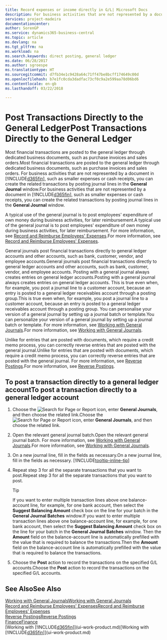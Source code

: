```yaml
---
title: Record expenses or income directly in G/L| Microsoft Docs
description: For business activities that are not represented by a document in, such as smaller expenses or cash receipts, you can create the related transactions by posting journal lines in the General Journal window.
services: project-madeira
documentationcenter: 
author: SorenGP
ms.service: dynamics365-business-central
ms.topic: article
ms.devlang: na
ms.tgt_pltfrm: na
ms.workload: na
ms.search.keywords: direct posting, general ledger
ms.date: 06/28/2017
ms.author: sgroespe
ms.translationtype: HT
ms.sourcegitcommit: d7fb34e1c9428a64c71ff47be8bcff174649c00d
ms.openlocfilehash: b7e1fc0cda3dadfac73cf0c9a2e599aa78d06bd6
ms.contentlocale: en-gb
ms.lasthandoff: 03/22/2018

---
```

# <a name="post-transactions-directly-to-the-general-ledger"></a><span data-ttu-id="7d77e-103">Post Transactions Directly to the General Ledger</span><span class="sxs-lookup"><span data-stu-id="7d77e-103">Post Transactions Directly to the General Ledger</span></span>
<span data-ttu-id="7d77e-104">Most financial transactions are posted to the general ledger through dedicated business documents, such as purchase invoices and sales orders.</span><span class="sxs-lookup"><span data-stu-id="7d77e-104">Most financial transactions are posted to the general ledger through dedicated business documents, such as purchase invoices and sales orders.</span></span> <span data-ttu-id="7d77e-105">For business activities that are not represented by a document in [!INCLUDE[d365fin](includes/d365fin_md.md)], such as smaller expenses or cash receipts, you can create the related transactions by posting journal lines in the **General Journal** window.</span><span class="sxs-lookup"><span data-stu-id="7d77e-105">For business activities that are not represented by a document in [!INCLUDE[d365fin](includes/d365fin_md.md)], such as smaller expenses or cash receipts, you can create the related transactions by posting journal lines in the **General Journal** window.</span></span>

<span data-ttu-id="7d77e-106">A typical use of the general journal is to post employees' expenditure of own money during business activities, for later reimbursement.</span><span class="sxs-lookup"><span data-stu-id="7d77e-106">A typical use of the general journal is to post employees' expenditure of own money during business activities, for later reimbursement.</span></span> <span data-ttu-id="7d77e-107">For more information, see [Record and Reimburse Employees' Expenses](finance-how-record-reimburse-employee-expenses.md).</span><span class="sxs-lookup"><span data-stu-id="7d77e-107">For more information, see [Record and Reimburse Employees' Expenses](finance-how-record-reimburse-employee-expenses.md).</span></span>

<span data-ttu-id="7d77e-108">General journals post financial transactions directly to general ledger accounts and other accounts, such as bank, customer, vendor, and employee accounts.</span><span class="sxs-lookup"><span data-stu-id="7d77e-108">General journals post financial transactions directly to general ledger accounts and other accounts, such as bank, customer, vendor, and employee accounts.</span></span> <span data-ttu-id="7d77e-109">Posting with a general journal always creates entries on general ledger accounts.</span><span class="sxs-lookup"><span data-stu-id="7d77e-109">Posting with a general journal always creates entries on general ledger accounts.</span></span> <span data-ttu-id="7d77e-110">This is true even when, for example, you post a journal line to a customer account, because an entry is posted to a general ledger receivables account through a posting group.</span><span class="sxs-lookup"><span data-stu-id="7d77e-110">This is true even when, for example, you post a journal line to a customer account, because an entry is posted to a general ledger receivables account through a posting group.</span></span> <span data-ttu-id="7d77e-111">You can personalise your version of a general journal by setting up a journal batch or template.</span><span class="sxs-lookup"><span data-stu-id="7d77e-111">You can personalize your version of a general journal by setting up a journal batch or template.</span></span> <span data-ttu-id="7d77e-112">For more information, see [Working with General Journals](ui-work-general-journals.md).</span><span class="sxs-lookup"><span data-stu-id="7d77e-112">For more information, see [Working with General Journals](ui-work-general-journals.md).</span></span>

<span data-ttu-id="7d77e-113">Unlike for entries that are posted with documents, which require a credit memo process, you can correctly reverse entries that are posted with the general journal.</span><span class="sxs-lookup"><span data-stu-id="7d77e-113">Unlike for entries that are posted with documents, which require a credit memo process, you can correctly reverse entries that are posted with the general journal.</span></span> <span data-ttu-id="7d77e-114">For more information, see [Reverse Postings](finance-how-reverse-journal-posting.md).</span><span class="sxs-lookup"><span data-stu-id="7d77e-114">For more information, see [Reverse Postings](finance-how-reverse-journal-posting.md).</span></span>

## <a name="to-post-a-transaction-directly-to-a-general-ledger-account"></a><span data-ttu-id="7d77e-115">To post a transaction directly to a general ledger account</span><span class="sxs-lookup"><span data-stu-id="7d77e-115">To post a transaction directly to a general ledger account</span></span>
1. <span data-ttu-id="7d77e-116">Choose the ![Search for Page or Report](media/ui-search/search_small.png "Search for Page or Report icon") icon, enter **General Journals**, and then choose the related link.</span><span class="sxs-lookup"><span data-stu-id="7d77e-116">Choose the ![Search for Page or Report](media/ui-search/search_small.png "Search for Page or Report icon") icon, enter **General Journals**, and then choose the related link.</span></span>
2. <span data-ttu-id="7d77e-117">Open the relevant general journal batch.</span><span class="sxs-lookup"><span data-stu-id="7d77e-117">Open the relevant general journal batch.</span></span> <span data-ttu-id="7d77e-118">For more information, see [Working with General Journals](ui-work-general-journals.md).</span><span class="sxs-lookup"><span data-stu-id="7d77e-118">For more information, see [Working with General Journals](ui-work-general-journals.md).</span></span>
3. <span data-ttu-id="7d77e-119">On a new journal line, fill in the fields as necessary.</span><span class="sxs-lookup"><span data-stu-id="7d77e-119">On a new journal line, fill in the fields as necessary.</span></span> [!INCLUDE[tooltip-inline-tip](includes/tooltip-inline-tip_md.md)]    
4. <span data-ttu-id="7d77e-120">Repeat step 3 for all the separate transactions that you want to post.</span><span class="sxs-lookup"><span data-stu-id="7d77e-120">Repeat step 3 for all the separate transactions that you want to post.</span></span>

    > [!TIP]  
    > <span data-ttu-id="7d77e-121">If you want to enter multiple transaction lines above one balance-account line, for example, for one bank account, then select the **Suggest Balancing Amount** check box on the line for your batch in the **General Journal Batches** window.</span><span class="sxs-lookup"><span data-stu-id="7d77e-121">If you want to enter multiple transaction lines above one balance-account line, for example, for one bank account, then select the **Suggest Balancing Amount** check box on the line for your batch in the **General Journal Batches** window.</span></span> <span data-ttu-id="7d77e-122">Then the **Amount** field on the balance-account line is automatically prefilled with the value that is required to balance the transactions.</span><span class="sxs-lookup"><span data-stu-id="7d77e-122">Then the **Amount** field on the balance-account line is automatically prefilled with the value that is required to balance the transactions.</span></span>
5. <span data-ttu-id="7d77e-123">Choose the **Post** action to record the transactions on the specified G/L accounts.</span><span class="sxs-lookup"><span data-stu-id="7d77e-123">Choose the **Post** action to record the transactions on the specified G/L accounts.</span></span>

## <a name="see-also"></a><span data-ttu-id="7d77e-124">See Also</span><span class="sxs-lookup"><span data-stu-id="7d77e-124">See Also</span></span>
[<span data-ttu-id="7d77e-125">Working with General Journals</span><span class="sxs-lookup"><span data-stu-id="7d77e-125">Working with General Journals</span></span>](ui-work-general-journals.md)  
[<span data-ttu-id="7d77e-126">Record and Reimburse Employees' Expenses</span><span class="sxs-lookup"><span data-stu-id="7d77e-126">Record and Reimburse Employees' Expenses</span></span>](finance-how-record-reimburse-employee-expenses.md)  
[<span data-ttu-id="7d77e-127">Reverse Postings</span><span class="sxs-lookup"><span data-stu-id="7d77e-127">Reverse Postings</span></span>](finance-how-reverse-journal-posting.md)  
[<span data-ttu-id="7d77e-128">Finance</span><span class="sxs-lookup"><span data-stu-id="7d77e-128">Finance</span></span>](finance.md)  
<span data-ttu-id="7d77e-129">[Working with [!INCLUDE[d365fin](includes/d365fin_md.md)]](ui-work-product.md)</span><span class="sxs-lookup"><span data-stu-id="7d77e-129">[Working with [!INCLUDE[d365fin](includes/d365fin_md.md)]](ui-work-product.md)</span></span>  

